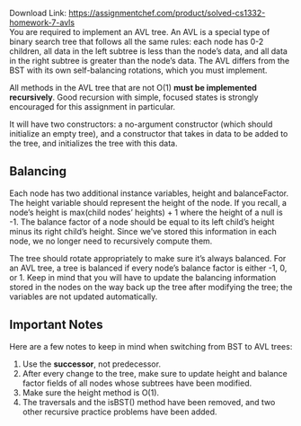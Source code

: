 Download Link: https://assignmentchef.com/product/solved-cs1332-homework-7-avls
<br>
You are required to implement an AVL tree. An AVL is a special type of binary search tree that follows all the same rules: each node has 0-2 children, all data in the left subtree is less than the node’s data, and all data in the right subtree is greater than the node’s data. The AVL differs from the BST with its own self-balancing rotations, which you must implement.

All methods in the AVL tree that are not O(1) <strong>must be implemented recursively</strong>. Good recursion with simple, focused states is strongly encouraged for this assignment in particular.

It will have two constructors: a no-argument constructor (which should initialize an empty tree), and a constructor that takes in data to be added to the tree, and initializes the tree with this data.

<h2>Balancing</h2>

Each node has two additional instance variables, height and balanceFactor. The height variable should represent the height of the node. If you recall, a node’s height is max(child nodes’ heights) + 1 where the height of a null is -1. The balance factor of a node should be equal to its left child’s height minus its right child’s height. Since we’ve stored this information in each node, we no longer need to recursively compute them.

The tree should rotate appropriately to make sure it’s always balanced. For an AVL tree, a tree is balanced if every node’s balance factor is either -1, 0, or 1. Keep in mind that you will have to update the balancing information stored in the nodes on the way back up the tree after modifying the tree; the variables are not updated automatically.

<h2>Important Notes</h2>

Here are a few notes to keep in mind when switching from BST to AVL trees:

<ol>

 <li>Use the <strong>successor</strong>, not predecessor.</li>

 <li>After every change to the tree, make sure to update height and balance factor fields of all nodes whose subtrees have been modified.</li>

 <li>Make sure the height method is O(1).</li>

 <li>The traversals and the isBST() method have been removed, and two other recursive practice problems have been added.</li>

</ol>